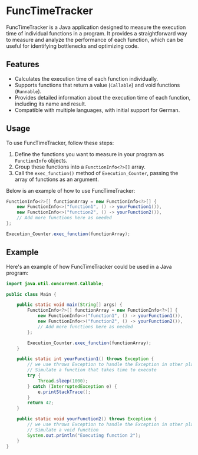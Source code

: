 # FuncTimeTracker

FuncTimeTracker is a Java application designed to measure the execution time of individual functions in a program. It provides a straightforward way to measure and analyze the performance of each function, which can be useful for identifying bottlenecks and optimizing code.

## Features

- Calculates the execution time of each function individually.
- Supports functions that return a value (`Callable`) and void functions (`Runnable`).
- Provides detailed information about the execution time of each function, including its name and result.
- Compatible with multiple languages, with initial support for German.

## Usage

To use FuncTimeTracker, follow these steps:

1. Define the functions you want to measure in your program as `FunctionInfo` objects.
2. Group these functions into a `FunctionInfo<?>[]` array.
3. Call the `exec_function()` method of `Execution_Counter`, passing the array of functions as an argument.

Below is an example of how to use FuncTimeTracker:

```java
FunctionInfo<?>[] functionArray = new FunctionInfo<?>[] {
    new FunctionInfo<>("function1", () -> yourFunction1()),
    new FunctionInfo<>("function2", () -> yourFunction2()),
    // Add more functions here as needed
};

Execution_Counter.exec_function(functionArray);
```

## Example

Here's an example of how FuncTimeTracker could be used in a Java program:


```java
import java.util.concurrent.Callable;

public class Main {

    public static void main(String[] args) {
        FunctionInfo<?>[] functionArray = new FunctionInfo<?>[] {
            new FunctionInfo<>("function1", () -> yourFunction1()),
            new FunctionInfo<>("function2", () -> yourFunction2()),
            // Add more functions here as needed
        };

        Execution_Counter.exec_function(functionArray);
    }

    public static int yourFunction1() throws Exception {
        // we use throws Exception to handle the Exception in other place.
        // Simulate a function that takes time to execute
        try {
            Thread.sleep(1000);
        } catch (InterruptedException e) {
            e.printStackTrace();
        }
        return 42;
    }

    public static void yourFunction2() throws Exception {
        // we use throws Exception to handle the Exception in other place.
        // Simulate a void function
        System.out.println("Executing function 2");
    }
}
```

